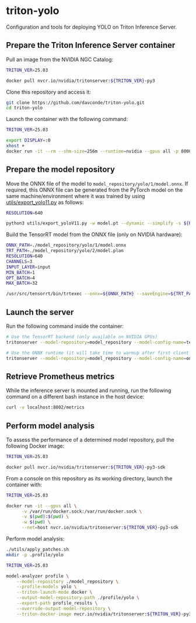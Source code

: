 # triton-yolo
Configuration and tools for deploying YOLO on Triton Inference Server.

## Prepare the Triton Inference Server container
Pull an image from the NVIDIA NGC Catalog:

```bash
TRITON_VER=25.03

docker pull nvcr.io/nvidia/tritonserver:${TRITON_VER}-py3
```

Clone this repository and access it:

```bash
git clone https://github.com/davconde/triton-yolo.git
cd triton-yolo
```

Launch the container with the following command:

```bash
TRITON_VER=25.03

export DISPLAY=:0
xhost +
docker run -it --rm --shm-size=256m --runtime=nvidia --gpus all -p 8000:8000 -p 8001:8001 -p 8002:8002 -e DISPLAY=$DISPLAY -v /tmp/.X11-unix/:/tmp/.X11-unix -v $(pwd):/triton-yolo -w /triton-yolo nvcr.io/nvidia/tritonserver:${TRITON_VER}-py3
```

## Prepare the model repository
Move the ONNX file of the model to `model_repository/yolo/1/model.onnx`. If required, this ONNX file can be generated from the PyTorch model on the same machine/environment where it was trained by using [utils/export_yolo11.py](utils/export_yolo11.py) as follows:

```bash
RESOLUTION=640

python3 utils/export_yoloV11.py -w model.pt --dynamic --simplify -s ${RESOLUTION}
```

Build the TensorRT model from the ONNX file (only on NVIDIA hardware):

```bash
ONNX_PATH=./model_repository/yolo/1/model.onnx
TRT_PATH=./model_repository/yolo/2/model.plan
RESOLUTION=640
CHANNELS=3
INPUT_LAYER=input
MIN_BATCH=1
OPT_BATCH=4
MAX_BATCH=32

/usr/src/tensorrt/bin/trtexec --onnx=${ONNX_PATH} --saveEngine=${TRT_PATH} --minShapes=${INPUT_LAYER}:${MIN_BATCH}x${CHANNELS}x${RESOLUTION}x${RESOLUTION} --optShapes=${INPUT_LAYER}:${OPT_BATCH}x${CHANNELS}x${RESOLUTION}x${RESOLUTION} --maxShapes=${INPUT_LAYER}:${MAX_BATCH}x${CHANNELS}x${RESOLUTION}x${RESOLUTION} --shapes=${INPUT_LAYER}:5x${CHANNELS}x${RESOLUTION}x${RESOLUTION}
```

## Launch the server

Run the following command inside the container:

```bash
# Use the TensorRT backend (only available on NVIDIA GPUs)
tritonserver --model-repository=model_repository --model-config-name=tensorrt

# Use the ONNX runtime (it will take time to warmup after first client connection)
tritonserver --model-repository=model_repository --model-config-name=onnx
```

## Retrieve Prometheus metrics

While the inference server is mounted and running, run the following command on a different bash instance in the host device:

```bash
curl -v localhost:8002/metrics
```

## Perform model analysis

To assess the performance of a determined model repository, pull the following Docker image:

```bash
TRITON_VER=25.03

docker pull nvcr.io/nvidia/tritonserver:${TRITON_VER}-py3-sdk
```

From a console on this repository as its working directory, launch the container with:

```bash
TRITON_VER=25.03

docker run -it --gpus all \
      -v /var/run/docker.sock:/var/run/docker.sock \
      -v $(pwd):$(pwd) \
      -w $(pwd) \
      --net=host nvcr.io/nvidia/tritonserver:${TRITON_VER}-py3-sdk
```

Perform model analysis:

```bash
./utils/apply_patches.sh
mkdir -p .profile/yolo

TRITON_VER=25.03

model-analyzer profile \
    --model-repository ./model_repository \
    --profile-models yolo \
    --triton-launch-mode docker \
    --output-model-repository-path ./profile/yolo \
    --export-path profile_results \
    --override-output-model-repository \
    --triton-docker-image nvcr.io/nvidia/tritonserver:${TRITON_VER}-py3
```
